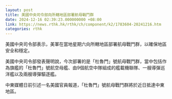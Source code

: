 ```yaml
---
layout: post
title: 美國中央司令部向所轄地區部署航母戰鬥群
date: 2024-12-16 02:39:23.000000000 +08:00
link: https://news.rthk.hk/rthk/ch/component/k2/1783604-20241216.htm
categories: rthk
---
```


美國中央司令部表示，美軍在當地星期六向所轄地區部署航母戰鬥群，以確保地區安全和穩定。

美國中央司令部發表聲明說，今次部署的是「杜魯門」號航母戰鬥群，當中包括作為旗艦的「杜魯門」號航空母艦、由9個航空中隊組成的艦載機聯隊、一艘導彈巡洋艦以及兩艘導彈驅逐艦。

中東媒體日前引述一名美國官員報道，「杜魯門」號航母戰鬥群將於近日抵達中東地區。
